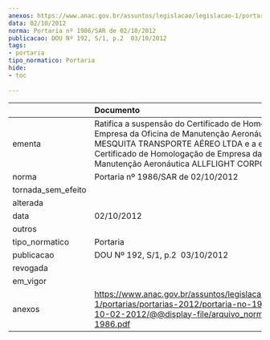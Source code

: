 ```yaml
---
anexos: https://www.anac.gov.br/assuntos/legislacao/legislacao-1/portarias/portarias-2012/portaria-no-1986-sar-de-10-02-2012/@@display-file/arquivo_norma/PA2012-1986.pdf
data: 02/10/2012
norma: Portaria nº 1986/SAR de 02/10/2012
publicacao: DOU Nº 192, S/1, p.2  03/10/2012
tags:
- portaria
tipo_normatico: Portaria
hide: 
- toc 
 
---
```


|                    | Documento                                                                                                                                                                                                                                               |
|:-------------------|:--------------------------------------------------------------------------------------------------------------------------------------------------------------------------------------------------------------------------------------------------------|
| ementa             | Ratifica a suspensão do Certificado de Homologação de Empresa da Oficina de Manutenção Aeronáutica META MESQUITA TRANSPORTE AÉREO LTDA e a emissão do Certificado de Homologação de Empresa da Oficina de Manutenção Aeronáutica ALLFLIGHT CORPORATION. |
| norma              | Portaria nº 1986/SAR de 02/10/2012                                                                                                                                                                                                                      |
| tornada_sem_efeito |                                                                                                                                                                                                                                                         |
| alterada           |                                                                                                                                                                                                                                                         |
| data               | 02/10/2012                                                                                                                                                                                                                                              |
| outros             |                                                                                                                                                                                                                                                         |
| tipo_normatico     | Portaria                                                                                                                                                                                                                                                |
| publicacao         | DOU Nº 192, S/1, p.2  03/10/2012                                                                                                                                                                                                                        |
| revogada           |                                                                                                                                                                                                                                                         |
| em_vigor           |                                                                                                                                                                                                                                                         |
| anexos             | https://www.anac.gov.br/assuntos/legislacao/legislacao-1/portarias/portarias-2012/portaria-no-1986-sar-de-10-02-2012/@@display-file/arquivo_norma/PA2012-1986.pdf                                                                                       |